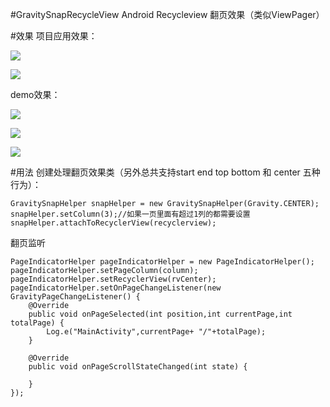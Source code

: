 #GravitySnapRecycleView
Android Recycleview 翻页效果（类似ViewPager）

#效果
项目应用效果：

![](https://raw.githubusercontent.com/whosea/GravitySnapRecycleView/master/doc/freegift.gif)

![](https://raw.githubusercontent.com/whosea/GravitySnapRecycleView/master/doc/product.gif)

demo效果：

![](https://raw.githubusercontent.com/whosea/GravitySnapRecycleView/master/doc/snap1.gif)

![](https://raw.githubusercontent.com/whosea/GravitySnapRecycleView/master/doc/snap2.gif)

![](https://raw.githubusercontent.com/whosea/GravitySnapRecycleView/master/doc/snap3.gif)

#用法
创建处理翻页效果类（另外总共支持start end top bottom 和 center 五种行为）：
```
GravitySnapHelper snapHelper = new GravitySnapHelper(Gravity.CENTER);
snapHelper.setColumn(3);//如果一页里面有超过1列的都需要设置
snapHelper.attachToRecyclerView(recyclerview);
```
翻页监听
```
PageIndicatorHelper pageIndicatorHelper = new PageIndicatorHelper();
pageIndicatorHelper.setPageColumn(column);
pageIndicatorHelper.setRecyclerView(rvCenter);
pageIndicatorHelper.setOnPageChangeListener(new GravityPageChangeListener() {
    @Override
    public void onPageSelected(int position,int currentPage,int totalPage) {
		Log.e("MainActivity",currentPage+ "/"+totalPage);
    }

    @Override
    public void onPageScrollStateChanged(int state) {

    }
});
```